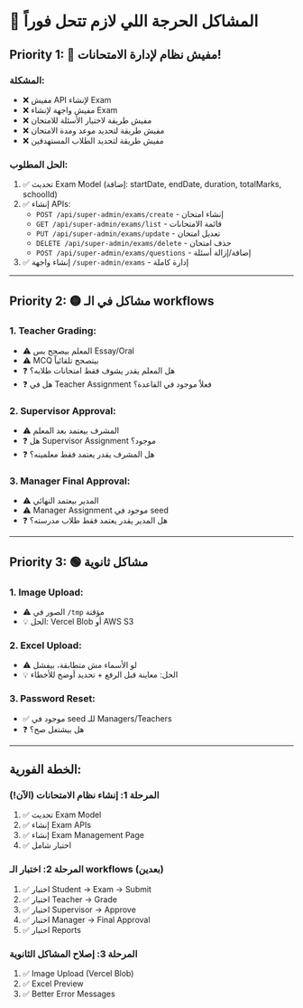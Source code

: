 # 🚨 المشاكل الحرجة اللي لازم تتحل فوراً

## Priority 1: 🔴 **مفيش نظام لإدارة الامتحانات!**

### المشكلة:
- ❌ مفيش API لإنشاء Exam
- ❌ مفيش واجهة لإنشاء Exam
- ❌ مفيش طريقة لاختيار الأسئلة للامتحان
- ❌ مفيش طريقة لتحديد موعد ومدة الامتحان
- ❌ مفيش طريقة لتحديد الطلاب المستهدفين

### الحل المطلوب:
1. ✅ تحديث Exam Model (إضافة: startDate, endDate, duration, totalMarks, schoolId)
2. ✅ إنشاء APIs:
   - `POST /api/super-admin/exams/create` - إنشاء امتحان
   - `GET /api/super-admin/exams/list` - قائمة الامتحانات
   - `PUT /api/super-admin/exams/update` - تعديل امتحان
   - `DELETE /api/super-admin/exams/delete` - حذف امتحان
   - `POST /api/super-admin/exams/questions` - إضافة/إزالة أسئلة
3. ✅ إنشاء واجهة `/super-admin/exams` - إدارة كاملة

---

## Priority 2: 🟡 **مشاكل في الـ workflows**

### 1. Teacher Grading:
- ⚠️ المعلم بيصحح بس Essay/Oral
- ⚠️ MCQ بيتصحح تلقائياً
- ❓ هل المعلم يقدر يشوف فقط امتحانات طلابه؟
- ❓ هل في Teacher Assignment فعلاً موجود في القاعدة؟

### 2. Supervisor Approval:
- ⚠️ المشرف بيعتمد بعد المعلم
- ❓ هل Supervisor Assignment موجود؟
- ❓ هل المشرف يقدر يعتمد فقط معلمينه؟

### 3. Manager Final Approval:
- ⚠️ المدير بيعتمد النهائي
- ⚠️ Manager Assignment موجود في seed
- ❓ هل المدير يقدر يعتمد فقط طلاب مدرسته؟

---

## Priority 3: 🟢 **مشاكل ثانوية**

### 1. Image Upload:
- ⚠️ الصور في `/tmp` مؤقتة
- 💡 الحل: Vercel Blob أو AWS S3

### 2. Excel Upload:
- ⚠️ لو الأسماء مش متطابقة، بيفشل
- 💡 الحل: معاينة قبل الرفع + تحديد أوضح للأخطاء

### 3. Password Reset:
- ✅ موجود في seed للـ Managers/Teachers
- ❓ هل بيشتغل صح؟

---

## الخطة الفورية:

### المرحلة 1: إنشاء نظام الامتحانات (الآن!)
1. ✅ تحديث Exam Model
2. ✅ إنشاء Exam APIs
3. ✅ إنشاء Exam Management Page
4. ✅ اختبار شامل

### المرحلة 2: اختبار الـ workflows (بعدين)
1. ✅ اختبار Student → Exam → Submit
2. ✅ اختبار Teacher → Grade
3. ✅ اختبار Supervisor → Approve
4. ✅ اختبار Manager → Final Approval
5. ✅ اختبار Reports

### المرحلة 3: إصلاح المشاكل الثانوية
1. ✅ Image Upload (Vercel Blob)
2. ✅ Excel Preview
3. ✅ Better Error Messages


